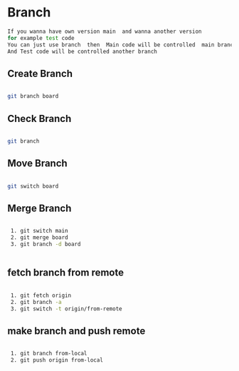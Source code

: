 # Branch


```bash
If you wanna have own version main  and wanna another version
for example test code 
You can just use branch  then  Main code will be controlled  main branch 
And Test code will be controlled another branch 
```
## Create Branch 

```bash

git branch board

```


## Check Branch



```bash

git branch

```
## Move Branch


```bash

git switch board

```



## Merge Branch


```bash

 1. git switch main
 2. git merge board
 3. git branch -d board



```


##  fetch branch from remote 


```bash

 1. git fetch origin 
 2. git branch -a
 3. git switch -t origin/from-remote

```



##  make branch and push remote 


```bash

 1. git branch from-local
 2. git push origin from-local 
```

